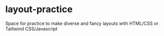 # layout-practice
Space for practice to make diverse and fancy layouts with HTML/CSS or Taillwind CSS/Javascript
